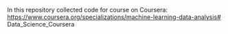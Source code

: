 In this repository collected code for course on Coursera: https://www.coursera.org/specializations/machine-learning-data-analysis# Data_Science_Coursera
